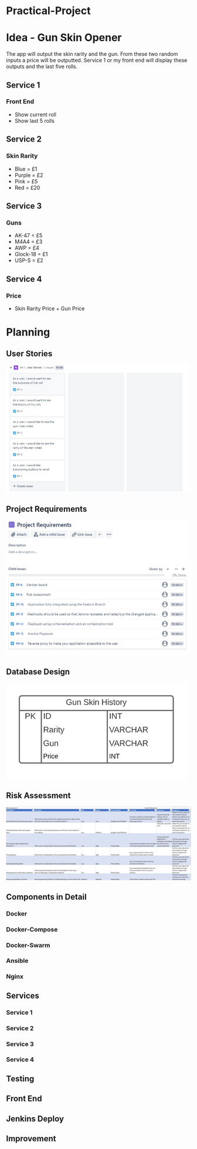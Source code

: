 # Practical-Project

# Idea - Gun Skin Opener
The app will output the skin rarity and the gun. From these two random inputs a price will be outputted. Service 1 or my front end will display these outputs and the last five rolls.
## Service 1
### Front End
* Show current roll
* Show last 5 rolls
## Service 2 
### Skin Rarity
* Blue = £1
* Purple = £2
* Pink = £5
* Red = £20
## Service 3 
### Guns
* AK-47 = £5
* M4A4 = £3
* AWP = £4
* Glock-18 = £1
* USP-S = £2
## Service 4
### Price
* Skin Rarity Price + Gun Price

# Planning 

## User Stories
![User Stories](https://raw.githubusercontent.com/PranayWara/Practical-Project/main/Images/user%20stories.jpg)

## Project Requirements
![Project Requirements](https://raw.githubusercontent.com/PranayWara/Practical-Project/main/Images/project%20requiements.jpg)

## Database Design
![ERD](https://raw.githubusercontent.com/PranayWara/Practical-Project/main/Images/ERD.jpg)

## Risk Assessment 
![Risk Assessment](https://raw.githubusercontent.com/PranayWara/Practical-Project/main/Images/risk_assessment_2.jpg)

## Components in Detail

### Docker

### Docker-Compose

### Docker-Swarm

### Ansible 

### Nginx

## Services

### Service 1

### Service 2

### Service 3

### Service 4

## Testing

## Front End

## Jenkins Deploy

## Improvement
